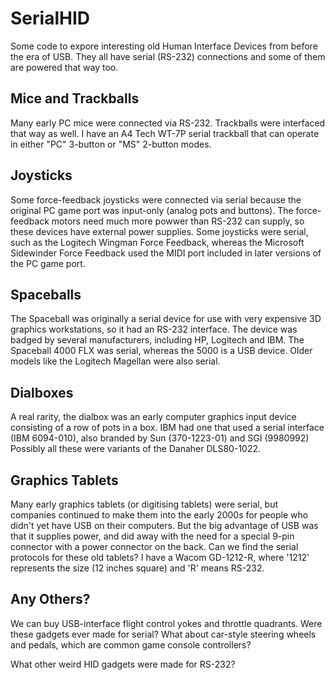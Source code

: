 # SerialHID
Some code to expore interesting old Human Interface Devices from before the era of USB.
They all have serial (RS-232) connections and some of them are powered that way too.

## Mice and Trackballs ##

Many early PC mice were connected via RS-232.
Trackballs were interfaced that way as well.
I have an A4 Tech WT-7P serial trackball that can operate in either
"PC" 3-button or "MS" 2-button modes.

## Joysticks ##

Some force-feedback joysticks were connected via serial because the original PC game
port was input-only (analog pots and buttons).
The force-feedback motors need much more powwer than RS-232 can supply, so these devices
have external power supplies.
Some joysticks were serial, such as the Logitech Wingman Force Feedback,
whereas the Microsoft Sidewinder Force Feedback used the MIDI port included in
later versions of the PC game port.

## Spaceballs ##

The Spaceball was originally a serial device for use with very expensive 3D graphics
workstations, so it had an RS-232 interface.
The device was badged by several manufacturers, including HP, Logitech and IBM.
The Spaceball 4000 FLX was serial, whereas the 5000 is a USB device.
Older models like the Logitech Magellan were also serial.

## Dialboxes ##

A real rarity, the dialbox was an early computer graphics input device consisting of
a row of pots in a box.
IBM had one that used a serial interface (IBM 6094-010), also branded by Sun
(370-1223-01) and SGI (9980992)
Possibly all these were variants of the Danaher DLS80-1022.

## Graphics Tablets ##

Many early graphics tablets (or digitising tablets) were serial,
but companies continued to make them into the early 2000s for
people who didn't yet have USB on their computers.
But the big advantage of USB was that it supplies power,
and did away with the need for a special 9-pin connector with a
power connector on the back.
Can we find the serial protocols for these old tablets?
I have a Wacom GD-1212-R, where '1212' represents the size (12 inches
square) and 'R' means RS-232.

## Any Others? ##

We can buy USB-interface flight control yokes and throttle quadrants.
Were these gadgets ever made for serial?
What about car-style steering wheels and pedals,
which are common game console controllers?

What other weird HID gadgets were made for RS-232?


